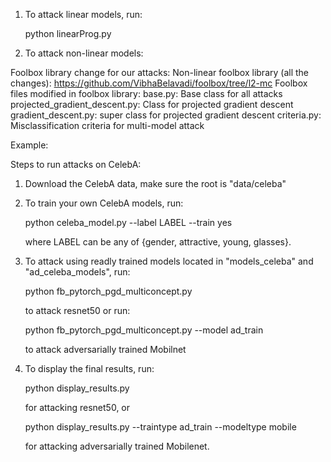 1. To attack linear models, run: 

	python linearProg.py

2. To attack non-linear models:

Foolbox library change for our attacks:
    Non-linear foolbox library (all the changes): https://github.com/VibhaBelavadi/foolbox/tree/l2-mc
    Foolbox files modified in foolbox library:
        base.py: Base class for all attacks
        projected_gradient_descent.py: Class for projected gradient descent
        gradient_descent.py: super class for projected gradient descent
        criteria.py: Misclassification criteria for multi-model attack

Example:

Steps to run attacks on CelebA:

1. Download the CelebA data, make sure the root is "data/celeba"

2. To train your own CelebA models, run: 

	python celeba_model.py --label LABEL --train yes 

   where LABEL can be any of {gender, attractive, young, glasses}.

3. To attack using readly trained models located in "models_celeba" and "ad_celeba_models", run: 

	python fb_pytorch_pgd_multiconcept.py 

   to attack resnet50 or run: 

	python fb_pytorch_pgd_multiconcept.py --model ad_train 

   to attack adversarially trained Mobilnet

4. To display the final results, run:

	python display_results.py 

   for attacking resnet50, or  

	python display_results.py --traintype ad_train --modeltype mobile

   for attacking adversarially trained Mobilenet. 
